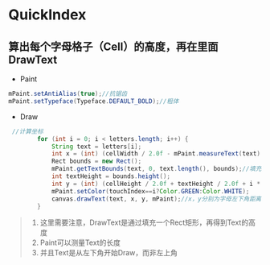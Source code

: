# QuickIndex
## 算出每个字母格子（Cell）的高度，再在里面DrawText
* Paint
```Java
mPaint.setAntiAlias(true);//抗锯齿
mPaint.setTypeface(Typeface.DEFAULT_BOLD);//粗体
```

* Draw
```Java
 //计算坐标
        for (int i = 0; i < letters.length; i++) {
            String text = letters[i];
            int x = (int) (cellWidth / 2.0f - mPaint.measureText(text) /     2.0f);//画笔可以测量text的长度
            Rect bounds = new Rect();
            mPaint.getTextBounds(text, 0, text.length(), bounds);//填充bounds
            int textHeight = bounds.height();
            int y = (int) (cellHeight / 2.0f + textHeight / 2.0f + i * cellHeight);
            mPaint.setColor(touchIndex==i?Color.GREEN:Color.WHITE);
            canvas.drawText(text, x, y, mPaint);//x，y分别为字母左下角距离单个cell的左上角的距离
        }
```
> 1. 这里需要注意，DrawText是通过填充一个Rect矩形，再得到Text的高度
> 2. Paint可以测量Text的长度
> 2. 并且Text是从左下角开始Draw，而非左上角
